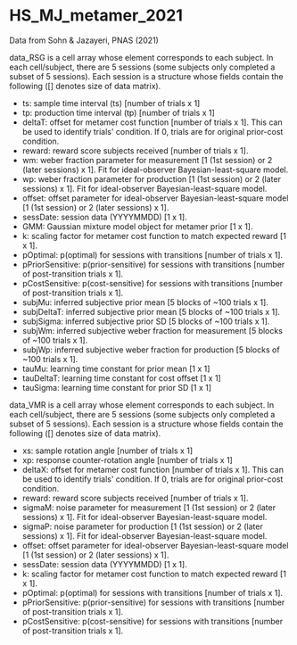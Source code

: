 # HS_MJ_metamer_2021
Data from Sohn &amp; Jazayeri, PNAS (2021)

data_RSG is a cell array whose element corresponds to each subject. In each cell/subject, there are 5 sessions (some subjects only completed a subset of 5 sessions).
Each session is a structure whose fields contain the following ([] denotes size of data matrix).
- ts: sample time interval (ts) [number of trials x 1]
- tp: production time interval (tp) [number of trials x 1]
- deltaT: offset for metamer cost function [number of trials x 1]. This can be used to identify trials' condition. If 0, trials are for original prior-cost condition.
- reward: reward score subjects received [number of trials x 1].
- wm: weber fraction parameter for measurement [1 (1st session) or 2 (later sessions) x 1]. Fit for ideal-observer Bayesian-least-square model.
- wp: weber fraction parameter for production [1 (1st session) or 2 (later sessions) x 1]. Fit for ideal-observer Bayesian-least-square model.
- offset: offset parameter for ideal-observer Bayesian-least-square model [1 (1st session) or 2 (later sessions) x 1].
- sessDate: session data (YYYYMMDD) [1 x 1].
- GMM: Gaussian mixture model object for metamer prior [1 x 1].
- k: scaling factor for metamer cost function to match expected reward [1 x 1].
- pOptimal: p(optimal) for sessions with transitions [number of trials x 1].
- pPriorSensitive: p(prior-sensitive) for sessions with transitions [number of post-transition trials x 1].
- pCostSensitive: p(cost-sensitive) for sessions with transitions [number of post-transition trials x 1].
    <subjective prior and cost function>
- subjMu: inferred subjective prior mean [5 blocks of ~100 trials x 1].
- subjDeltaT: inferred subjective prior mean [5 blocks of ~100 trials x 1].
- subjSigma: inferred subjective prior SD [5 blocks of ~100 trials x 1].
- subjWm: inferred subjective weber fraction for measurement [5 blocks of ~100 trials x 1].
- subjWp: inferred subjective weber fraction for production [5 blocks of ~100 trials x 1].
    <learning time constant>
- tauMu: learning time constant for prior mean [1 x 1]
- tauDeltaT:  learning time constant for cost offset [1 x 1]
- tauSigma:  learning time constant for prior SD [1 x 1]
 
data_VMR is a cell array whose element corresponds to each subject. In each cell/subject, there are 5 sessions (some subjects only completed a subset of 5 sessions).
Each session is a structure whose fields contain the following ([] denotes size of data matrix).
- xs: sample rotation angle [number of trials x 1]
- xp: response counter-rotation angle [number of trials x 1]
- deltaX: offset for metamer cost function [number of trials x 1]. This can be used to identify trials' condition. If 0, trials are for original prior-cost condition.
- reward: reward score subjects received [number of trials x 1].
- sigmaM: noise parameter for measurement [1 (1st session) or 2 (later sessions) x 1]. Fit for ideal-observer Bayesian-least-square model.
- sigmaP: noise parameter for production [1 (1st session) or 2 (later sessions) x 1]. Fit for ideal-observer Bayesian-least-square model.
- offset: offset parameter for ideal-observer Bayesian-least-square model [1 (1st session) or 2 (later sessions) x 1].
- sessDate: session data (YYYYMMDD) [1 x 1].
- k: scaling factor for metamer cost function to match expected reward [1 x 1].
- pOptimal: p(optimal) for sessions with transitions [number of trials x 1].
- pPriorSensitive: p(prior-sensitive) for sessions with transitions [number of post-transition trials x 1].
- pCostSensitive: p(cost-sensitive) for sessions with transitions [number of post-transition trials x 1].
